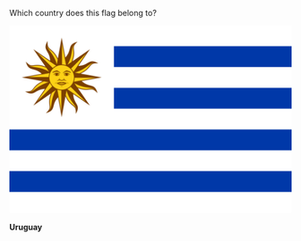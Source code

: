 Which country does this flag belong to?

![Flag of Uruguay](images/Flag_of_Uruguay.svg)
<!--question-->
**Uruguay**